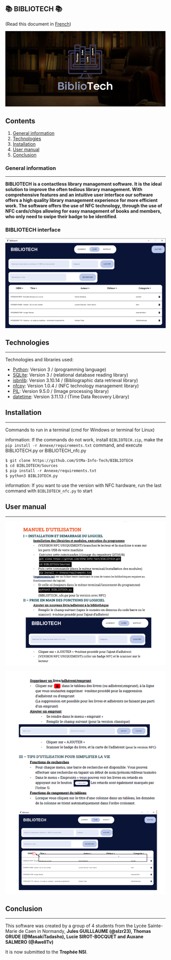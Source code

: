 ## 📚 BIBLIOTECH 📚

(Read this document in [French](README_fr.md))

<p align="center">
  <img src="https://github.com/StMa-Info-Tech/BIBLIOTECH/blob/main/img_readme/fond.PNG" alt="Sublime's custom image"/>
</p>

## Contents
1. [General information](#General-information)
2. [Technologies](#technologies)
3. [Installation](#installation)
4. [User manual](#user-manual)
5. [Conclusion](#Conclusion)
### General information
***
**BIBLIOTECH is a contactless library management software. It is the ideal solution to improve the often tedious library management.
With comprehensive features and an intuitive user interface our software offers a high quality library management experience for more efficient work. 
The software offers the use of NFC technology, through the use of NFC cards/chips allowing for easy management of books and members, who only need to swipe their badge to be identified**.
### BIBLIOTECH interface
![Image text](https://github.com/StMa-Info-Tech/BIBLIOTECH/blob/main/img_readme/menu_livre.PNG)
## Technologies
***
Technologies and libraries used:
* [Python](https://www.python.org/): Version 3 / (programming language)
* [SQLite](https://docs.python.org/3/library/sqlite3.html): Version 3 / (relational database reading library)
* [isbnlib](https://pypi.org/project/isbnlib/): Version 3.10.14 / (Bibliographic data retrieval library)
* [nfcpy](https://nfcpy.readthedocs.io/en/latest/): Version 1.0.4 / (NFC technology management library)
* [PIL](https://pillow.readthedocs.io/en/stable/): Version 9.5.0 / (Image processing library) 
* [datetime](https://docs.python.org/fr/3/library/datetime.html): Version 3.11.13 / (Time Data Recovery Library)
## Installation
***
Commands to run in a terminal (cmd for Windows or terminal for Linux) 


information: If the commands do not work, install ``BIBLIOTECH.zip``, make the ```pip install -r Annexe/requirements.txt``` command, and execute BIBLIOTECH.py or BIBLIOTECH_nfc.py
```
$ git clone https://github.com/StMa-Info-Tech/BIBLIOTECH
$ cd BIBLIOTECH/Sources
$ pip install -r Annexe/requirements.txt
$ python3 BIBLIOTECH.py
```
information: If you want to use the version with NFC hardware, run the last command with ``BIBLIOTECH_nfc.py`` to start 
## User manual
***

<p align="center">
  <img src="https://github.com/StMa-Info-Tech/BIBLIOTECH/blob/main/img_readme/Capture.PNG"/>
</p>

<p align="center">
  <img src="https://github.com/StMa-Info-Tech/BIBLIOTECH/blob/main/img_readme/Capture2.PNG"/>
</p>

## Conclusion
***
This software was created by a group of 4 students from the Lycée Sainte-Marie de Caen in Normandy, **Jules GUILLLAUME (@slzr23), Thomas GRUDE (@MasakiTadasho), Lucie SIROT-BOCQUET and Auxane SALMERO (@AwellTv)**

It is now submitted to the **Trophée NSI**.
